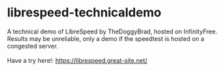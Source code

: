# librespeed-technicaldemo
A technical demo of LibreSpeed by TheDoggyBrad, hosted on InfinityFree.  Results may be unreliable, only a demo if the speedtest is hosted on a congested server.
<br>
<br>
Have a try here!: https://librespeed.great-site.net/
